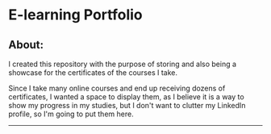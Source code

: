 <h1>E-learning Portfolio</h1>

<h2>About:</h2>

I created this repository with the purpose of storing and also being a showcase for the certificates of the courses I take.

Since I take many online courses and end up receiving dozens of certificates, I wanted a space to display them, as I believe it is a way to show my progress in my studies, but I don't want to clutter my LinkedIn profile, so I'm going to put them here.

---
